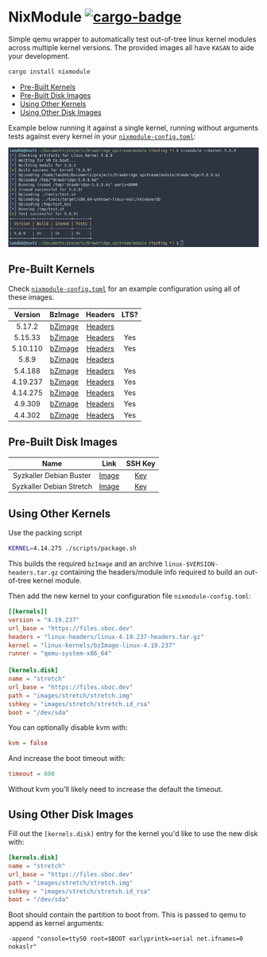 
# NixModule [![cargo-badge][]][cargo-link]

Simple qemu wrapper to automatically test out-of-tree linux kernel modules across multiple kernel versions. The provided images all have `KASAN` to aide your development.

```sh
cargo install nixmodule
```

- [Pre-Built Kernels](#pre-built-kernels)  
- [Pre-Built Disk Images](#pre-built-disks)  
- [Using Other Kernels](#using-other-kernels)  
- [Using Other Disk Images](#using-other-disks)  


Example below running it against a single kernel, running without arguments tests against every kernel in your [`nixmodule-config.toml`](example/nixmodule-config.toml):

<p align="center">
  <img src="img/filter.png">
</p>

## Pre-Built Kernels <a name="pre-built-kernels"/>

Check [`nixmodule-config.toml`](example/nixmodule-config.toml) for an example configuration using all of these images.

| Version | BzImage   | Headers | LTS? |
| :---:   | :---:     | :---:   | :---:   | 
| 5.17.2  | [bZimage](https://files.sboc.dev/linux-kernels/bzImage-linux-5.17.2) | [Headers](https://files.sboc.dev/linux-headers/linux-5.17.2-headers.tar.gz)|    | 
| 5.15.33   | [bZimage](https://files.sboc.dev/linux-kernels/bzImage-linux-5.15.33)  | [Headers](https://files.sboc.dev/linux-headers/linux-5.15.33-headers.tar.gz)|  Yes  | 
| 5.10.110   | [bZimage](https://files.sboc.dev/linux-kernels/bzImage-linux-5.10.110)  | [Headers](https://files.sboc.dev/linux-headers/linux-5.10.110-headers.tar.gz)|  Yes  | 
| 5.8.9   | [bZimage](https://files.sboc.dev/linux-kernels/bzImage-linux-5.8.9)  | [Headers](https://files.sboc.dev/linux-headers/linux-5.8.9-headers.tar.gz)|    | 
| 5.4.188 | [bZimage](https://files.sboc.dev/linux-kernels/bzImage-linux-5.4.188)| [Headers](https://files.sboc.dev/linux-headers/linux-5.4.188-headers.tar.gz)| Yes  | 
| 4.19.237| [bZimage](https://files.sboc.dev/linux-kernels/bzImage-linux-4.19.237) | [Headers](https://files.sboc.dev/linux-headers/linux-4.19.237-headers.tar.gz)| Yes  | 
| 4.14.275| [bZimage](https://files.sboc.dev/linux-kernels/bzImage-linux-4.14.275) | [Headers](https://files.sboc.dev/linux-headers/linux-4.14.275-headers.tar.gz)| Yes | 
| 4.9.309| [bZimage](https://files.sboc.dev/linux-kernels/bzImage-linux-4.9.309) | [Headers](https://files.sboc.dev/linux-headers/linux-4.4.309-headers.tar.gz)| Yes  | 
| 4.4.302| [bZimage](https://files.sboc.dev/linux-kernels/bzImage-linux-4.4.302) | [Headers](https://files.sboc.dev/linux-headers/linux-4.4.302-headers.tar.gz)| Yes | 

## Pre-Built Disk Images <a name="pre-built-disks"/>

| Name    | Link      | SSH Key |
| :---:   | :---:     | :---:   |
| Syzkaller Debian Buster   | [Image](https://files.sboc.dev/images/syzkaller-buster/buster.img)  | [Key](https://files.sboc.dev/images/syzkaller-buster/buster.id_rsa)  
| Syzkaller Debian Stretch   | [Image](https://files.sboc.dev/images/syzkaller-stretch/stretch.img)  | [Key](https://files.sboc.dev/images/syzkaller-stretch/stretch.id_rsa)  

## Using Other Kernels <a name="using-other-kernels"/>

Use the packing script

```sh
KERNEL=4.14.275 ./scripts/package.sh
```

This builds the required `bzImage` and an archive `linux-$VERSION-headers.tar.gz` containing the headers/module info required to build an out-of-tree kernel module.

Then add the new kernel to your configuration file `nixmodule-config.toml`:

```toml
[[kernels]]
version = "4.19.237"
url_base = "https://files.sboc.dev"
headers = "linux-headers/linux-4.19.237-headers.tar.gz" 
kernel = "linux-kernels/bzImage-linux-4.19.237"
runner = "qemu-system-x86_64"

[kernels.disk]
name = "stretch"
url_base = "https://files.sboc.dev"
path = "images/stretch/stretch.img"
sshkey = "images/stretch/stretch.id_rsa"
boot = "/dev/sda"
```

You can optionally disable kvm with:

```toml
kvm = false
```

And increase the boot timeout with:

```toml
timeout = 600
```

Without kvm you'll likely need to increase the default the timeout.

## Using Other Disk Images <a name="using-other-disks"/>

Fill out the `[kernels.disk]` entry for the kernel you'd like to use the new disk with:

```toml
[kernels.disk]
name = "stretch"
url_base = "https://files.sboc.dev"
path = "images/stretch/stretch.img"
sshkey = "images/stretch/stretch.id_rsa"
boot = "/dev/sda"
```

Boot should contain the partition to boot from. This is passed to qemu to append as kernel arguments:

```
-append "console=ttyS0 root=$BOOT earlyprintk=serial net.ifnames=0 nokaslr"
```

[//]: # (badges/links)
[cargo-badge]: https://img.shields.io/crates/v/nixmodule.svg?label=crates.io
[cargo-link]: https://crates.io/crates/nixmodule

